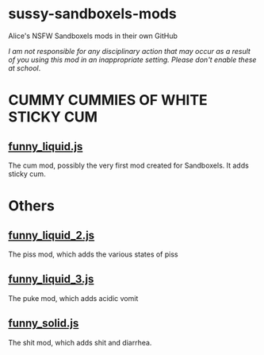 # sussy-sandboxels-mods
Alice's NSFW Sandboxels mods in their own GitHub

*I am not responsible for any disciplinary action that may occur as a result of you using this mod in an inappropriate setting. Please don't enable these at school*.

# CUMMY CUMMIES OF WHITE STICKY CUM

## [funny_liquid.js](https://github.com/orbit-loona/sussy-sandboxels-mods/blob/main/funny_liquid.js)

The cum mod, possibly the very first mod created for Sandboxels. It adds sticky cum.

# Others

## [funny_liquid_2.js](https://github.com/orbit-loona/sussy-sandboxels-mods/blob/main/funny_liquid_2.js)

The piss mod, which adds the various states of piss

## [funny_liquid_3.js](https://github.com/orbit-loona/sussy-sandboxels-mods/blob/main/funny_liquid_3.js)

The puke mod, which adds acidic vomit

## [funny_solid.js](https://github.com/orbit-loona/sussy-sandboxels-mods/blob/main/funny_solid.js)

The shit mod, which adds shit and diarrhea.
